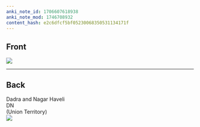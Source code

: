 ```yaml
---
anki_note_id: 1706607618938
anki_note_mod: 1746708932
content_hash: e2c6dfcf5bf05230068350531134171f
---
```


## Front

![](DN.png)

<hr/>

## Back

Dadra and Nagar Haveli  
DN  
(Union Territory)  
![](paste-0c7ceef53e1c7117c341cad4ecb43acf466f10b6.jpg)